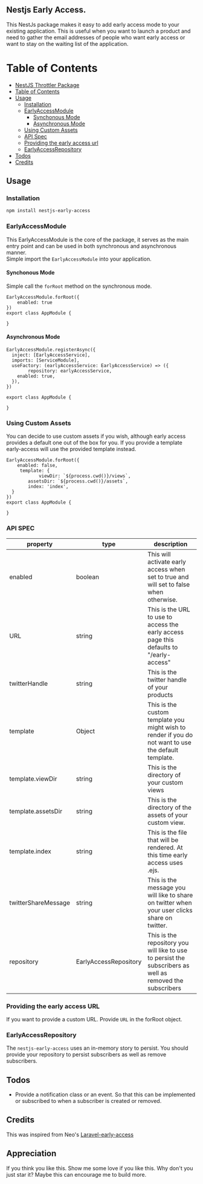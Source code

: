 ## Nestjs Early Access.  

This NestJs package makes it easy to add early access mode to your existing application. This is useful when you want to launch a product and need to gather the email addresses of people who want early access or want to stay on the waiting list of the application.

# Table of Contents

- [NestJS Throttler Package](#nestjs-early-starter)
- [Table of Contents](#table-of-contents)
- [Usage](#usage)
	-	[Installation](#installation)
  - [EarlyAccessModule](#earlyaccessmodule)
	   - [Synchonous Mode](#synchonous-mode)
	   - [Asynchronous Mode](#asynchronous-mode)
  - [Using Custom Assets](#using-custom-assets)
  -  [API Spec](#api-spec)
  - [Providing the early access url](#providing-the-early-access-URL)
  - [EarlyAccessRepository](#earlyaccessrepository)
- [Todos](#todos)
- [Credits](#credits)

## Usage

### Installation
```bash
npm install nestjs-early-access
``` 
###  EarlyAccessModule
This EarlyAccessModule is the core of the package, it serves as the main entry point and can be used in both synchronous and asynchronous manner.  
Simple import the `EarlyAccessModule` into your application.

#### Synchonous Mode
Simple call the `forRoot` method on the synchronous mode.

    EarlyAccessModule.forRoot({  
        enabled: true  
    })  
    export class AppModule {  
      
    }
 #### Asynchronous Mode

    EarlyAccessModule.registerAsync({  
      inject: [EarlyAccessService],  
      imports: [ServiceModule],  
      useFactory: (earlyAccessService: EarlyAccessService) => ({  
            repository: earlyAccessService,  
	    enabled: true,  
      }),  
    })  
      
    export class AppModule {  
     
    }

### Using Custom Assets
You can decide to use custom assets if you wish, although early access provides a default one out of the box for you.  If you provide a template early-access will use the provided template instead.

    EarlyAccessModule.forRoot({  
        enabled: false,  
		 template: {  
                viewDir: `${process.cwd()}/views`,  
    		assetsDir: `${process.cwd()}/assets`,  
    		index: 'index',  
      }  
    })  
    export class AppModule {  
      
    }

### API SPEC
| property            | type                  | description                                                                                                       |
|---------------------|-----------------------|-------------------------------------------------------------------------------------------------------------------|
| enabled             | boolean               | This will activate early access when set to true and will set to false when otherwise.                           |
| URL                 | string                | This is the URL to use to access the early access page this defaults to "/early-access"                           |
| twitterHandle       | string                | This is the twitter handle of your products                                                                       |
| template            | Object                | This is the custom template you might wish to render if you do not want to use the default template.             |
| template.viewDir    | string                | This is the directory of your custom views                                                                        |
| template.assetsDir  | string                | This is the directory of the assets of your custom view.                                                          |
| template.index      | string                | This is the file that will be rendered. At this time early access uses .ejs.                                       |
| twitterShareMessage | string                | This is the message you will like to share on twitter when your user clicks share on twitter.                     |
| repository          | EarlyAccessRepository | This is the repository you will like to use to persist the subscribers as well as removed the subscribers |

  ### Providing the early access URL
  If you want to provide a custom URL. Provide `URL` in the forRoot object.

### EarlyAccessRepository
The `nestjs-early-access` uses an in-memory story to persist. You should provide your repository to persist subscribers as well as remove subscribers.

## Todos
- Provide a notification class or an event. So that this can be implemented or subscribed to when a subscriber is created or removed.

## Credits
This was inspired from Neo's [Laravel-early-access](https://github.com/neoighodaro)

## Appreciation
If you think you like this. Show me some love if you like this. Why don't you just star it? Maybe this can encourage me to build more.
  
 
